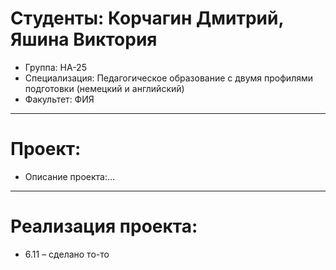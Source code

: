 # Студенты: Корчагин Дмитрий, Яшина Виктория
- Группа: НА-25
- Специализация: Педагогическое образование с двумя профилями подготовки (немецкий и английский)
- Факультет: ФИЯ
---
# Проект: 
- Описание проекта:...
---
# Реализация проекта:
- 6.11 – сделано то-то
